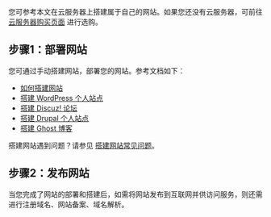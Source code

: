 您可参考本文在云服务器上搭建属于自己的网站。如果您还没有云服务器，可前往 [云服务器购买页面](https://buy.cloud.tencent.com/cvm?tab=cvm) 进行选购。

## 步骤1：部署网站
您可通过手动搭建网站，部署您的网站。参考文档如下：
- [如何搭建网站](https://intl.cloud.tencent.com/document/product/213/34815)
- [搭建 WordPress 个人站点](https://intl.cloud.tencent.com/document/product/213/33469)
- [搭建 Discuz! 论坛](https://intl.cloud.tencent.com/document/product/213/34278)
- [搭建 Drupal 个人站点](https://intl.cloud.tencent.com/document/product/213/34814)
- [搭建 Ghost 博客](https://intl.cloud.tencent.com/document/product/213/34816)

搭建网站遇到问题？请参见 [搭建网站常见问题](https://intl.cloud.tencent.com/document/product/213/40508)。


## 步骤2：发布网站
当您完成了网站的部署和搭建后，如需将网站发布到互联网并供访问服务，则还需进行注册域名、网站备案、域名解析。